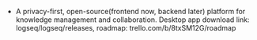 - A privacy-first, open-source(frontend now, backend later) platform for knowledge management and collaboration. Desktop app download link: logseq/logseq/releases, roadmap: trello.com/b/8txSM12G/roadmap